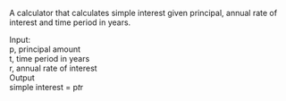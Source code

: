 A calculator that calculates simple interest given principal, annual rate of interest and time period in years.

Input:  
     p, principal amount  
     t, time period in years  
     r, annual rate of interest  
Output  
     simple interest = p*t*r
